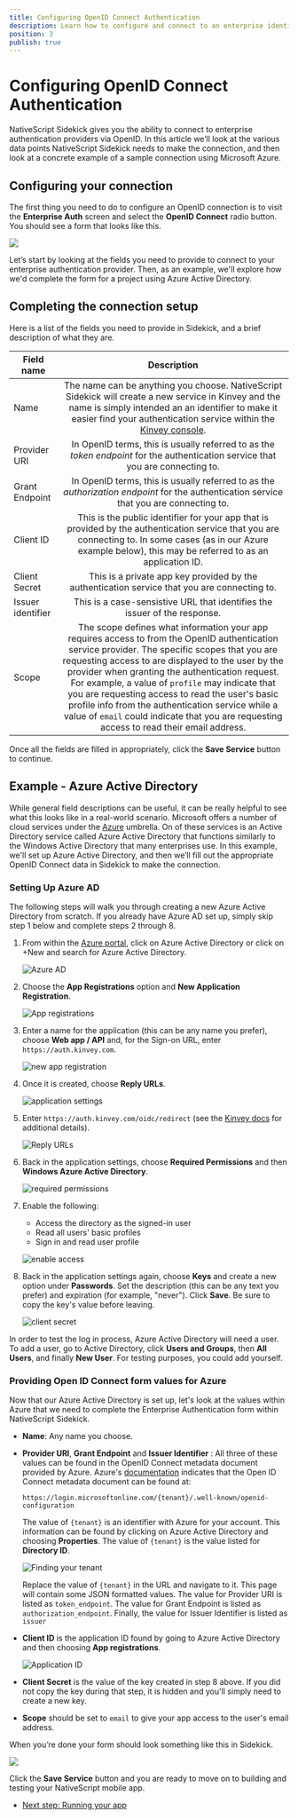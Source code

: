 ```yaml
---
title: Configuring OpenID Connect Authentication
description: Learn how to configure and connect to an enterprise identity provider using OpenID Connect.
position: 3
publish: true
---
```


# Configuring OpenID Connect Authentication

NativeScript Sidekick gives you the ability to connect to enterprise authentication providers via OpenID. In this article we’ll look at the various data points NativeScript Sidekick needs to make the connection, and then look at a concrete example of a sample connection using Microsoft Azure.

## Configuring your connection

The first thing you need to do to configure an OpenID connection is to visit the **Enterprise Auth** screen and select the **OpenID Connect** radio button. You should see a form that looks like this.

![](images/openid-form.png)

Let’s start by looking at the fields you need to provide to connect to your enterprise authentication provider. Then, as an example, we'll explore how we'd complete the form for a project using Azure Active Directory.

## Completing the connection setup

Here is a list of the fields you need to provide in Sidekick, and a brief description of what they are.

|Field name|Description|
| ------------- |:-------------:|
|Name|The name can be anything you choose. NativeScript Sidekick will create a new service in Kinvey and the name is simply intended an an identifier to make it easier find your authentication service within the [Kinvey console](https://console.kinvey.com/).|
|Provider URI|In OpenID terms, this is usually referred to as the *token endpoint* for the authentication service that you are connecting to.|
|Grant Endpoint|In OpenID terms, this is usually referred to as the *authorization endpoint* for the authentication service that you are connecting to.|
|Client ID|This is the public identifier for your app that is provided by the authentication service that you are connecting to. In some cases (as in our Azure example below), this may be referred to as an application ID.|
|Client Secret|This is a private app key provided by the authentication service that you are connecting to.|
|Issuer identifier|This is a case-sensistive URL that identifies the issuer of the response.|
|Scope|The scope defines what information your app requires access to from the OpenID authentication service provider. The specific scopes that you are requesting access to are displayed to the user by the provider when granting the authentication request. For example, a value of `profile` may indicate that you are requesting access to read the user's basic profile info from the authentication service while a value of `email` could indicate that you are requesting access to read their email address.|

Once all the fields are filled in appropriately, click the **Save Service** button to continue.

## Example - Azure Active Directory

While general field descriptions can be useful, it can be really helpful to see what this looks like in a real-world scenario. Microsoft offers a number of cloud services under the [Azure](https://azure.microsoft.com/en-us/) umbrella. On of these services is an Active Directory service called Azure Active Directory that functions similarly to the Windows Active Directory that many enterprises use. In this example, we'll set up Azure Active Directory, and then we’ll fill out the appropriate OpenID Connect data in Sidekick to make the connection.

### Setting Up Azure AD

The following steps will walk you through creating a new Azure Active Directory from scratch. If you already have Azure AD set up, simply skip step 1 below and complete steps 2 through 8.

1. From within the [Azure portal](https://portal.azure.com), click on Azure Active Directory or click on +New and search for Azure Active Directory.

	![Azure AD](images/AzureAD.png)

2. Choose the **App Registrations** option and **New Application Registration**.
	
	![App registrations](images/new-app-registration.png)
	
3. Enter a name for the application (this can be any name you prefer), choose **Web app / API** and, for the Sign-on URL, enter `https://auth.kinvey.com`.

	![new app registration](images/create-application.png)

4. Once it is created, choose **Reply URLs**.

	![application settings](images/application-settings.png)

5. Enter `https://auth.kinvey.com/oidc/redirect` (see the [Kinvey docs](https://devcenter.kinvey.com/html5/guides/mobile-identity-connect#ConfiguringyourOpenIDConnectIdentityProvidertoacceptKinveyRequests) for additional details).

	![Reply URLs](images/reply-urls.png)

6. Back in the application settings, choose **Required Permissions** and then **Windows Azure Active Directory**.

	![required permissions](images/required-permissions.png)

7. Enable the following:

	* Access the directory as the signed-in user
	* Read all users' basic profiles
	* Sign in and read user profile

	![enable access](images/enable-access.png)

8. Back in the application settings again, choose **Keys** and create a new option under **Passwords**. Set the description (this can be any text you prefer) and expiration (for example, "never"). Click **Save**. Be sure to copy the key's value before leaving.

	![client secret](images/client-secret.png)

In order to test the log in process, Azure Active Directory will need a user. To add a user, go to Active Directory, click **Users and Groups**, then **All Users**, and finally **New User**. For testing purposes, you could add yourself.

### Providing Open ID Connect form values for Azure

Now that our Azure Active Directory is set up, let's look at the values within Azure that we need to complete the Enterprise Authentication form within NativeScript Sidekick.

* **Name**: Any name you choose.
* **Provider URI**, **Grant Endpoint** and **Issuer Identifier** : All three of these values can be found in the OpenID Connect metadata document provided by Azure. Azure's [documentation](https://docs.microsoft.com/en-us/azure/active-directory/develop/active-directory-protocols-openid-connect-code#openid-connect-metadata-document) indicates that the Open ID Connect metadata document can be found at:

  ```
  https://login.microsoftonline.com/{tenant}/.well-known/openid-configuration
  ```

  The value of `{tenant}` is an identifier with Azure for your account. This information can be found by clicking on Azure Active Directory and choosing **Properties**. The value of `{tenant}` is the value listed for **Directory ID**.

  ![Finding your tenant](images/tenant.png)

  Replace the value of `{tenant}` in the URL and navigate to it. This page will contain some JSON formatted values. The value for Provider URI is listed as `token_endpoint`. The value for Grant Endpoint is listed as `authorization_endpoint`. Finally, the value for Issuer Identifier is listed as `issuer`

* **Client ID** is the application ID found by going to Azure Active Directory and then choosing **App registrations**.

  ![Application ID](images/applicationID.png)

* **Client Secret** is the value of the key created in step 8 above. If you did not copy the key during that step, it is hidden and you'll simply need to create a new key.
* **Scope** should be set to `email` to give your app access to the user's email address.

When you’re done your form should look something like this in Sidekick.

![](images/openid-form-complete.png)

Click the **Save Service** button and you are ready to move on to building and testing your NativeScript mobile app.

* [Next step: Running your app](/sidekick/user-guide/enterprise-auth/intro#step-3)
